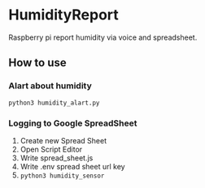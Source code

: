 # HumidityReport
Raspberry pi report humidity via voice and spreadsheet.

## How to use

### Alart about humidity

`python3 humidity_alart.py`

### Logging to Google SpreadSheet

1. Create new Spread Sheet
2. Open Script Editor
3. Write spread_sheet.js
4. Write .env spread sheet url key
5. `python3 humidity_sensor`
